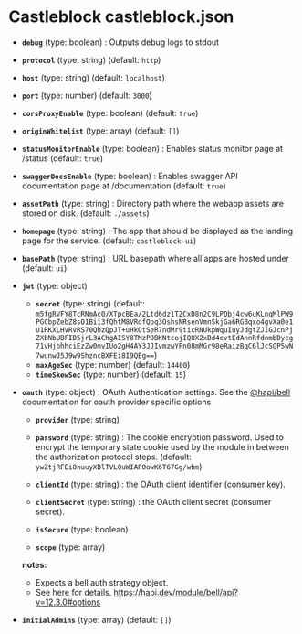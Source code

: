 # Castleblock castleblock.json

- **`debug`** (type: boolean) : Outputs debug logs to stdout

- **`protocol`** (type: string)
  (default: `http`)
- **`host`** (type: string)
  (default: `localhost`)
- **`port`** (type: number)
  (default: `3000`)
- **`corsProxyEnable`** (type: boolean)
  (default: `true`)
- **`originWhitelist`** (type: array)
  (default: `[]`)

- **`statusMonitorEnable`** (type: boolean) : Enables status monitor page at /status
  (default: `true`)
- **`swaggerDocsEnable`** (type: boolean) : Enables swagger API documentation page at /documentation
  (default: `true`)
- **`assetPath`** (type: string) : Directory path where the webapp assets are stored on disk.
  (default: `./assets`)
- **`homepage`** (type: string) : The app that should be displayed as the landing page for the service.
  (default: `castleblock-ui`)
- **`basePath`** (type: string) : URL basepath where all apps are hosted under
  (default: `ui`)
- **`jwt`** (type: object)

  - **`secret`** (type: string)
    (default: `m5fgRVFY8TcRNmAc0/XTpcBEa/2Ltd6dz1TZCxD8n2C9LPDbj4cw6uKLnqMlPW9PGCbpZebZ8sO1Bii3fQhtM8VRdfQpq3OshsNRsenVmnSkjGa6RGBqxo4gvXa0e1U1RKXLHVRvRS70QbzQpJT+uHkOtSeR7ndMr9ticRNUkpWquIuyJdgtZJIGJcnPjZXbNbUBFID5jrL3AChgAISY8TMzPDBKNtcojIQUX2xDd4cvtEdAnnRfdnmbDycg71vHjbhhciEzZw0mvIUo2gH4AY3JJIvmzwYPn08mMGr98eRaizBqC6lJcSGP5wN7wunwJ5J9w9ShzncBXFEi8I9QEg==`)
  - **`maxAgeSec`** (type: number)
    (default: `14400`)
  - **`timeSkewSec`** (type: number)
    (default: `15`)

- **`oauth`** (type: object) : OAuth Authentication settings. See the [@hapi/bell](https://hapi.dev/module/bell/api?v=12.3.0#options) documentation for oauth provider specific options

  - **`provider`** (type: string)

  - **`password`** (type: string) : The cookie encryption password. Used to encrypt the temporary state cookie used by the module in between the authorization protocol steps.
    (default: `ywZtjRFEi8nuuyXBlTVLQuWIAP0owK6T67Gg/whm`)
  - **`clientId`** (type: string) : the OAuth client identifier (consumer key).

  - **`clientSecret`** (type: string) : the OAuth client secret (consumer secret).

  - **`isSecure`** (type: boolean)

  - **`scope`** (type: array)

  **notes:**

  - Expects a bell auth strategy object.
  - See here for details. https://hapi.dev/module/bell/api?v=12.3.0#options

- **`initialAdmins`** (type: array)
  (default: `[]`)
